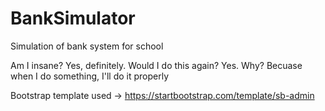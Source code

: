 # BankSimulator
Simulation of bank system for school

Am I insane? Yes, definitely. Would I do this again? Yes. Why? Becuase when I do something, I'll do it properly

Bootstrap template used -> https://startbootstrap.com/template/sb-admin
